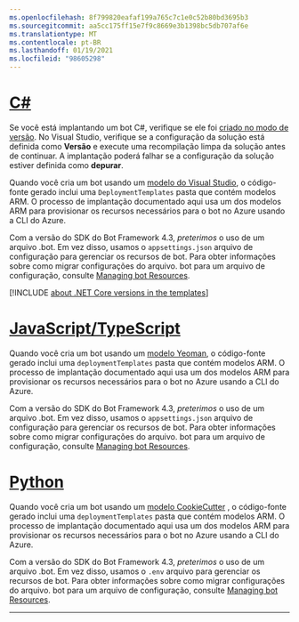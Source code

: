 ```yaml
---
ms.openlocfilehash: 8f799820eafaf199a765c7c1e0c52b80bd3695b3
ms.sourcegitcommit: aa5cc175ff15e7f9c8669e3b1398bc5db707af6e
ms.translationtype: MT
ms.contentlocale: pt-BR
ms.lasthandoff: 01/19/2021
ms.locfileid: "98605298"
---
```

<!--
 Add this include file under the "Prepare for deployment" header in the file "bot-builder-tutorial-deploy-basic-bot.md".
-->

# <a name="c"></a>[C#](#tab/csharp)

Se você está implantando um bot C#, verifique se ele foi [criado no modo de versão](/visualstudio/debugger/how-to-set-debug-and-release-configurations). No Visual Studio, verifique se a configuração da solução está definida como **Versão** e execute uma recompilação limpa da solução antes de continuar. A implantação poderá falhar se a configuração da solução estiver definida como **depurar**.

Quando você cria um bot usando um [modelo do Visual Studio](../../dotnet/bot-builder-dotnet-sdk-quickstart.md), o código-fonte gerado inclui uma `DeploymentTemplates` pasta que contém modelos ARM. O processo de implantação documentado aqui usa um dos modelos ARM para provisionar os recursos necessários para o bot no Azure usando a CLI do Azure.

Com a versão do SDK do Bot Framework 4.3, _preterimos_ o uso de um arquivo .bot. Em vez disso, usamos o `appsettings.json` arquivo de configuração para gerenciar os recursos de bot. Para obter informações sobre como migrar configurações do arquivo. bot para um arquivo de configuração, consulte [Managing bot Resources](../../v4sdk/bot-file-basics.md).

[!INCLUDE [about .NET Core versions in the templates](../vsix-templates-versions.md)]

# <a name="javascripttypescript"></a>[JavaScript/TypeScript](#tab/javascript+typescript)

Quando você cria um bot usando um [modelo Yeoman](../../javascript/bot-builder-javascript-quickstart.md), o código-fonte gerado inclui uma `deploymentTemplates` pasta que contém modelos ARM. O processo de implantação documentado aqui usa um dos modelos ARM para provisionar os recursos necessários para o bot no Azure usando a CLI do Azure.

Com a versão do SDK do Bot Framework 4.3, _preterimos_ o uso de um arquivo .bot. Em vez disso, usamos o `appsettings.json` arquivo de configuração para gerenciar os recursos de bot. Para obter informações sobre como migrar configurações do arquivo. bot para um arquivo de configuração, consulte [Managing bot Resources](../../v4sdk/bot-file-basics.md).

# <a name="python"></a>[Python](#tab/python)

Quando você cria um bot usando um [modelo CookieCutter](../../python/bot-builder-python-quickstart.md) , o código-fonte gerado inclui uma `deploymentTemplates` pasta que contém modelos ARM. O processo de implantação documentado aqui usa um dos modelos ARM para provisionar os recursos necessários para o bot no Azure usando a CLI do Azure.

Com a versão do SDK do Bot Framework 4.3, _preterimos_ o uso de um arquivo .bot. Em vez disso, usamos o `.env` arquivo para gerenciar os recursos de bot. Para obter informações sobre como migrar configurações do arquivo. bot para um arquivo de configuração, consulte [Managing bot Resources](../../v4sdk/bot-file-basics.md).

---
